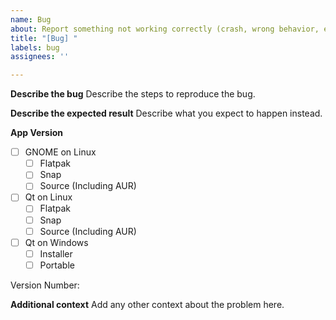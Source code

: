 ```yaml
---
name: Bug
about: Report something not working correctly (crash, wrong behavior, etc...)
title: "[Bug] "
labels: bug
assignees: ''

---
```


**Describe the bug**
Describe the steps to reproduce the bug.

**Describe the expected result**
Describe what you expect to happen instead.

**App Version**
- [ ] GNOME on Linux
    - [ ] Flatpak
    - [ ] Snap
    - [ ] Source (Including AUR)
- [ ] Qt on Linux
    - [ ] Flatpak
    - [ ] Snap
    - [ ] Source (Including AUR)
- [ ] Qt on Windows
    - [ ] Installer
    - [ ] Portable

Version Number: 

**Additional context**
Add any other context about the problem here.
